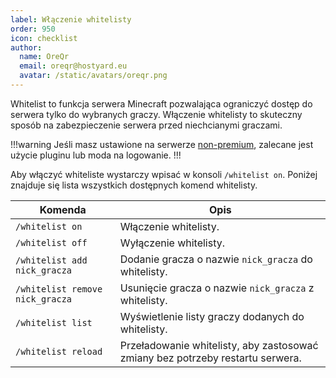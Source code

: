 ```yaml
---
label: Włączenie whitelisty
order: 950
icon: checklist
author:
  name: OreQr
  email: oreqr@hostyard.eu
  avatar: /static/avatars/oreqr.png
---
```


Whitelist to funkcja serwera Minecraft pozwalająca ograniczyć dostęp do serwera tylko do wybranych graczy. Włączenie whitelisty to skuteczny sposób na zabezpieczenie serwera przed niechcianymi graczami.

!!!warning
Jeśli masz ustawione na serwerze [non-premium](/minecraft/non-premium/), zalecane jest użycie pluginu lub moda na logowanie.
!!!

Aby włączyć whiteliste wystarczy wpisać w konsoli `/whitelist on`. Poniżej znajduje się lista wszystkich dostępnych komend whitelisty.

| Komenda                         | Opis                                                                           |
| ------------------------------- | ------------------------------------------------------------------------------ |
| `/whitelist on`                 | Włączenie whitelisty.                                                          |
| `/whitelist off`                | Wyłączenie whitelisty.                                                         |
| `/whitelist add nick_gracza`    | Dodanie gracza o nazwie `nick_gracza` do whitelisty.                           |
| `/whitelist remove nick_gracza` | Usunięcie gracza o nazwie `nick_gracza` z whitelisty.                          |
| `/whitelist list`               | Wyświetlenie listy graczy dodanych do whitelisty.                              |
| `/whitelist reload`             | Przeładowanie whitelisty, aby zastosować zmiany bez potrzeby restartu serwera. |

